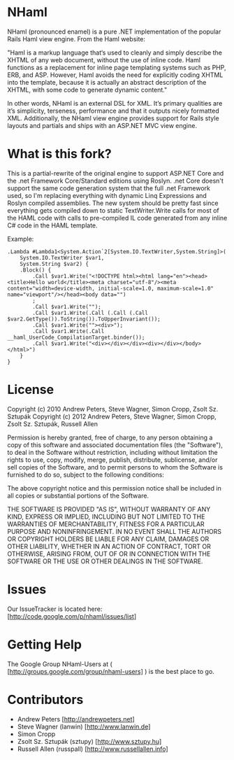 ﻿NHaml
==============
NHaml (pronounced enamel) is a pure .NET implementation of the popular Rails
Haml view engine. From the Haml website:

"Haml is a markup language that‘s used to cleanly and simply describe the XHTML
of any web document, without the use of inline code. Haml functions as a
replacement for inline page templating systems such as PHP, ERB, and ASP.
However, Haml avoids the need for explicitly coding XHTML into the template,
because it is actually an abstract description of the XHTML, with some code
to generate dynamic content." 

In other words, NHaml is an external DSL for XML. It’s primary qualities are it’s
simplicity, terseness, performance and that it outputs nicely formatted XML.
Additionally, the NHaml view engine provides support for Rails style layouts and
partials and ships with an ASP.NET MVC view engine. 

What is this fork?
================
This is a partial-rewrite of the original engine to support ASP.NET Core and the .net Framework Core/Standard editions using Roslyn. .net Core doesn't support the same code generation system that the full .net Framework used, so I'm replacing everything with dynamic Linq Expressions and Roslyn compiled assemblies. The new system should be pretty fast since everything gets compiled down to static TextWriter.Write calls for most of the HAML code with calls to pre-compiled IL code generated from any inline C# code in the HAML template.

Example:
```
.Lambda #Lambda1<System.Action`2[System.IO.TextWriter,System.String]>(
    System.IO.TextWriter $var1,
    System.String $var2) {
    .Block() {
        .Call $var1.Write("<!DOCTYPE html><html lang="en"><head><title>Hello world</title><meta charset="utf-8"/><meta content="width=device-width, initial-scale=1.0, maximum-scale=1.0" name="viewport"/></head><body data="")
        ;
        .Call $var1.Write("");
        .Call $var1.Write(.Call (.Call (.Call $var2.GetType()).ToString()).ToUpperInvariant());
        .Call $var1.Write(""><div>");
        .Call $var1.Write(.Call __haml_UserCode_CompilationTarget.binder());
        .Call $var1.Write("<div></div></div><div></div></body></html>")
    }
}
```

License
================
Copyright (c) 2010 Andrew Peters, Steve Wagner, Simon Cropp, Zsolt Sz. Sztupák
Copyright (c) 2012 Andrew Peters, Steve Wagner, Simon Cropp, Zsolt Sz. Sztupák, Russell Allen

Permission is hereby granted, free of charge, to any person obtaining a copy
of this software and associated documentation files (the "Software"), to deal
in the Software without restriction, including without limitation the rights
to use, copy, modify, merge, publish, distribute, sublicense, and/or sell
copies of the Software, and to permit persons to whom the Software is
furnished to do so, subject to the following conditions:

The above copyright notice and this permission notice shall be included in
all copies or substantial portions of the Software.

THE SOFTWARE IS PROVIDED "AS IS", WITHOUT WARRANTY OF ANY KIND, EXPRESS OR
IMPLIED, INCLUDING BUT NOT LIMITED TO THE WARRANTIES OF MERCHANTABILITY,
FITNESS FOR A PARTICULAR PURPOSE AND NONINFRINGEMENT. IN NO EVENT SHALL THE
AUTHORS OR COPYRIGHT HOLDERS BE LIABLE FOR ANY CLAIM, DAMAGES OR OTHER
LIABILITY, WHETHER IN AN ACTION OF CONTRACT, TORT OR OTHERWISE, ARISING FROM,
OUT OF OR IN CONNECTION WITH THE SOFTWARE OR THE USE OR OTHER DEALINGS IN
THE SOFTWARE.

Issues
================
Our IssueTracker is located here: [http://code.google.com/p/nhaml/issues/list]

Getting Help
===========
The Google Group NHaml-Users at ( [http://groups.google.com/group/nhaml-users] ) is the best place to go.


Contributors
============
- Andrew Peters [http://andrewpeters.net]
- Steve Wagner (lanwin) [http://www.lanwin.de]
- Simon Cropp
- Zsolt Sz. Sztupák (sztupy) [http://www.sztupy.hu]
- Russell Allen (russpall) [http://www.russellallen.info]
